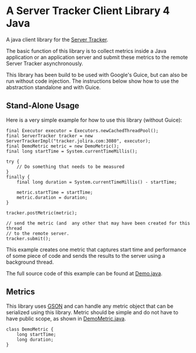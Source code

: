 A Server Tracker Client Library 4 Java
======================================

A java client library for the [Server Tracker](http://github.com/jolira/server-tracker).

The basic function of this library is to collect metrics inside a Java application
or an application server and submit these metrics to the remote Server Tracker
asynchronously.

This library has been build to be used with Google's Guice, but can also be run
without code injection. The instructions below show how to use the abstraction
standalone and with Guice.

Stand-Alone Usage
-----------------

Here is a very simple example for how to use this library (without Guice):

```
final Executor executor = Executors.newCachedThreadPool();
final ServerTracker tracker = new ServerTrackerImpl("tracker.jolira.com:3080", executor);
final DemoMetric metric = new DemoMetric();
final long startTime = System.currentTimeMillis();

try {
    // Do something that needs to be measured
}
finally {
    final long duration = System.currentTimeMillis() - startTime;

    metric.startTime = startTime;
    metric.duration = duration;
}

tracker.postMetric(metric);

// send the metric (and  any other that may have been created for this thread
// to the remote server.
tracker.submit();
```

This example creates one metric that captures start time and performance of
some piece of code and sends the results to the server using a background
thread.

The full source code of this example can be found at 
[Demo.java](http://raw.github.com/jolira/server-tracker-4j/master/src/test/java/com/jolira/st4j/impl/Demo.java).

Metrics
-------

This library uses [GSON](http://code.google.com/p/google-gson/) and can handle any metric object that can be serialized
using this library. Metric should be simple and do not have to have public scope, as shown in
[DemoMetric.java](http://raw.github.com/jolira/server-tracker-4j/master/src/test/java/com/jolira/st4j/impl/DemoMetric.java).

```
class DemoMetric {
    long startTime;
    long duration;
}
```
